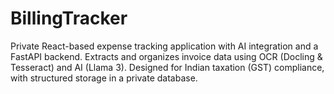 # BillingTracker
Private React-based expense tracking application with AI integration and a FastAPI backend. Extracts and organizes invoice data using OCR (Docling &amp; Tesseract) and AI (Llama 3). Designed for Indian taxation (GST) compliance, with structured storage in a private database.
